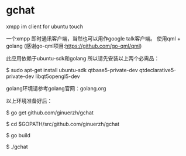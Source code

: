 gchat
=====

xmpp im client for ubuntu touch

一个xmpp 即时通讯客户端，当然也可以用作google talk客户端。
使用qml + golang (感谢go-qml项目:https://github.com/go-qml/qml)

此应用依赖于ubuntu-sdk和golang
所以请先安装以上两个必需品：

$ sudo apt-get install ubuntu-sdk qtbase5-private-dev qtdeclarative5-private-dev libqt5opengl5-dev

golang环境请参考golang官网：golang.org

以上环境准备好后：

$ go get github.com/ginuerzh/gchat

$ cd $GOPATH/src/github.com/ginuerzh/gchat

$ go build

$ ./gchat
